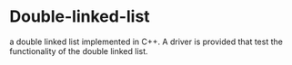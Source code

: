 # Double-linked-list
a double linked list implemented in C++. A driver is provided that test the functionality of the double linked list.
